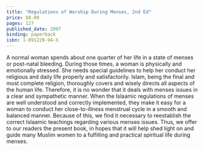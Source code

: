```yaml
---
title: "Regulations of Worship During Menses, 2nd Ed"
price: $8.00
pages: 127
published_date: 2007
binding: paperback
isbn: 1-891229-94-X
---
```


A normal woman spends about one quarter of her life in a state of menses or post-natal bleeding. During those times, a woman is physically and emotionally stressed. She needs special guidelines to help her conduct her religious and daily life properly and satisfactorily. Islam, being the final and most complete religion, thoroughly covers and wisely directs all aspects of the human life. Therefore, it is no wonder that it deals with menses issues in a clear and sympathetic manner. When the Islaamic regulations of menses are well understood and correctly implemented, they make it easy for a woman to conduct her close-to-illness menstrual cycle in a smooth and balanced manner. Because of this, we find it necessary to reestablish the correct Islaamic teachings regarding various menses issues. Thus, we offer to our readers the present book, in hopes that it will help shed light on and guide many Muslim women to a fulfilling and practical spiritual life during menses.
